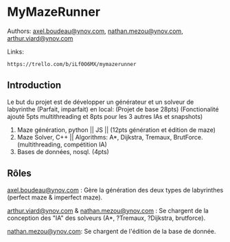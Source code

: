 # MyMazeRunner

Authors: axel.boudeau@ynov.com, nathan.mezou@ynov.com, arthur.viard@ynov.com

Links:

`https://trello.com/b/iLf0O6MX/mymazerunner`

## Introduction

Le but du projet est de développer un générateur et un solveur de labyrinthe (Parfait, imparfait) en local:
(Projet de base 28pts) (Fonctionalité ajouté 5pts multithreading et 8pts pour les 3 autres IAs et snapshots)

 1. Maze génération, python || JS || (12pts génération et édition de maze)
 2. Maze Solver, C++ || Algorithms: A*, Dijkstra, Tremaux, BrutForce. (multithreading, compétition IA)
 4. Bases de données, nosql. (4pts)

## Rôles

axel.boudeau@ynov.com : Gère la génération des deux types de labyrinthes (perfect maze & imperfect maze). 

arthur.viard@ynov.com & nathan.mezou@ynov.com : Se chargent de la conception des "IA" des solveurs (A*, ?Tremaux, ?Dijkstra, brutforce).

nathan.mezou@ynov.com: Se chargent de l'édition de la base de donnée.
